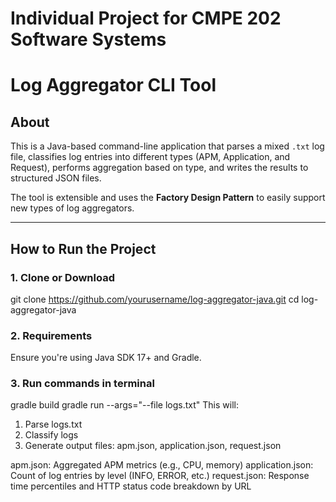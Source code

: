 # Individual Project for CMPE 202 Software Systems

# Log Aggregator CLI Tool

## About

This is a Java-based command-line application that parses a mixed `.txt` log file, classifies log entries into different types (APM, Application, and Request), performs aggregation based on type, and writes the results to structured JSON files.

The tool is extensible and uses the **Factory Design Pattern** to easily support new types of log aggregators.

---

## How to Run the Project

### 1. Clone or Download
git clone https://github.com/yourusername/log-aggregator-java.git
cd log-aggregator-java

### 2. Requirements
Ensure you're using Java SDK 17+ and Gradle.

### 3. Run commands in terminal
gradle build
gradle run --args="--file logs.txt"
This will:
  1. Parse logs.txt
  2. Classify logs
  3. Generate output files: apm.json, application.json, request.json 

  apm.json: Aggregated APM metrics (e.g., CPU, memory)
  application.json: Count of log entries by level (INFO, ERROR, etc.)
  request.json: Response time percentiles and HTTP status code breakdown by URL
